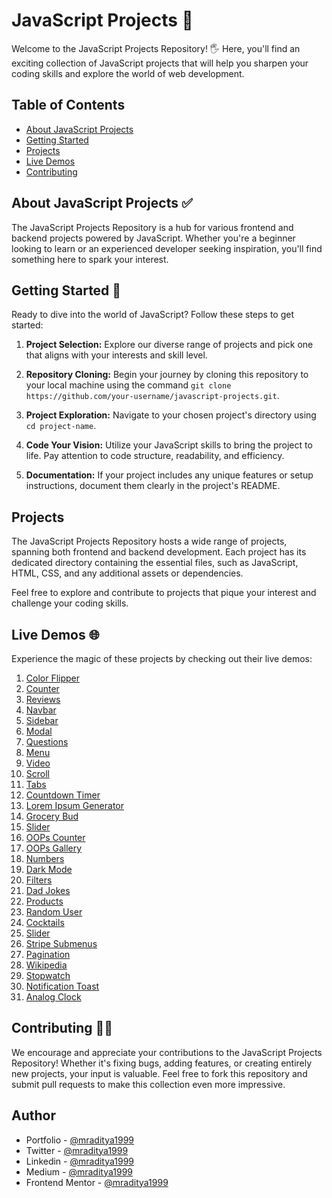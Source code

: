 # JavaScript Projects 🚀

Welcome to the JavaScript Projects Repository! 🖐️ Here, you'll find an exciting collection of JavaScript projects that will help you sharpen your coding skills and explore the world of web development.

## Table of Contents

- [About JavaScript Projects](#about-javascript-projects)
- [Getting Started](#getting-started)
- [Projects](#projects)
- [Live Demos](#live-demos)
- [Contributing](#contributing)

## About JavaScript Projects ✅

The JavaScript Projects Repository is a hub for various frontend and backend projects powered by JavaScript. Whether you're a beginner looking to learn or an experienced developer seeking inspiration, you'll find something here to spark your interest.

## Getting Started 📝

Ready to dive into the world of JavaScript? Follow these steps to get started:

1. **Project Selection:** Explore our diverse range of projects and pick one that aligns with your interests and skill level.

2. **Repository Cloning:** Begin your journey by cloning this repository to your local machine using the command `git clone https://github.com/your-username/javascript-projects.git`.

3. **Project Exploration:** Navigate to your chosen project's directory using `cd project-name`.

4. **Code Your Vision:** Utilize your JavaScript skills to bring the project to life. Pay attention to code structure, readability, and efficiency.

5. **Documentation:** If your project includes any unique features or setup instructions, document them clearly in the project's README.

## Projects

The JavaScript Projects Repository hosts a wide range of projects, spanning both frontend and backend development. Each project has its dedicated directory containing the essential files, such as JavaScript, HTML, CSS, and any additional assets or dependencies.

Feel free to explore and contribute to projects that pique your interest and challenge your coding skills.

## Live Demos 🌐

Experience the magic of these projects by checking out their live demos:

1. [Color Flipper](https://javascript-01-color-flipper.netlify.app)
2. [Counter](https://javascript-02-counter.netlify.app)
3. [Reviews](https://javascript-03-reviews.netlify.app)
4. [Navbar](https://javascript-04-navbar.netlify.app)
5. [Sidebar](https://javascript-05-sidebar.netlify.app")
6. [Modal](https://javascript-06-modal.netlify.app)
7. [Questions](https://javascript-07-questions.netlify.app)
8. [Menu](https://javascript-08-menu.netlify.app)
9. [Video](https://javascript-09-video.netlify.app)
10. [Scroll](https://javascript-10-scroll.netlify.app)
11. [Tabs](https://javascript-11-tabs.netlify.app)
12. [Countdown Timer](https://javascript-12-countdown-timer.netlify.app)
13. [Lorem Ipsum Generator](https://javascript-13-lorem-ipsum.netlify.app)
14. [Grocery Bud](https://javascript-14-grocery-bud.netlify.app)
15. [Slider](https://javascript-15-slider.netlify.app)
16. [OOPs Counter](https://javascript-16-counter.netlify.app)
17. [OOPs Gallery](https://javascipt-17-gallery.netlify.app)
18. [Numbers](https://javascipt-18-numbers.netlify.app)
19. [Dark Mode](https://javascript-19-dark-mode.netlify.app)
20. [Filters](https://javascript-20-filters.netlify.app)
21. [Dad Jokes](https://javascript-21-dad-jokes.netlify.app)
22. [Products](https://javascript-22-products.netlify.app)
23. [Random User](https://javascript-23-random-user.netlify.app)
24. [Cocktails](https://javascript-24-cocktails.netlify.app)
25. [Slider](https://javascript-25-slider.netlify.app)
26. [Stripe Submenus](https://javascript-26-stripe-submenus.netlify.app)
27. [Pagination](https://javascript-27-pagination.netlify.app)
28. [Wikipedia](https://javascript-28-wikipedia.netlify.app)
29. [Stopwatch](https://javascript-30-stopwatch.netlify.app)
30. [Notification Toast](https://javascript-31-notification-toast.netlify.app)
31. [Analog Clock](https://javascript-32-analog-clock.netlify.app)

## Contributing 🥳🎉

We encourage and appreciate your contributions to the JavaScript Projects Repository! Whether it's fixing bugs, adding features, or creating entirely new projects, your input is valuable. Feel free to fork this repository and submit pull requests to make this collection even more impressive.

## Author

- Portfolio - [@mraditya1999](https://www.adityayadav.live)
- Twitter - [@mraditya1999](https://twitter.com/mraditya1999)
- Linkedin - [@mraditya1999](https://www.linkedin.com/in/mraditya1999/)
- Medium - [@mraditya1999](https://medium.com/@mraditya1999)
- Frontend Mentor - [@mraditya1999](https://www.frontendmentor.io/profile/Aditya-oss-creator)
